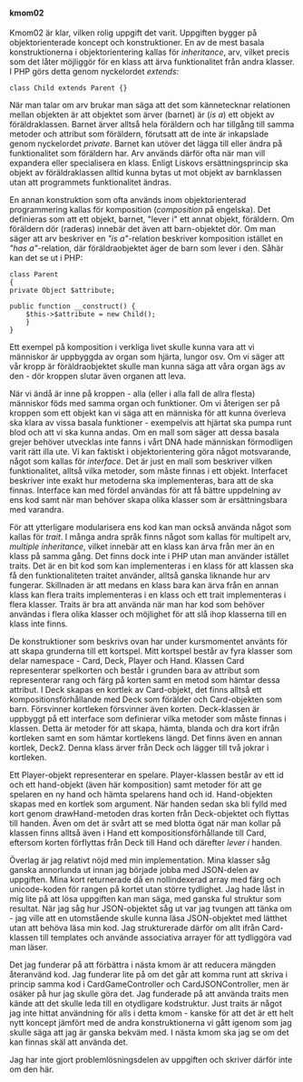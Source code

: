 #### kmom02
Kmom02 är klar, vilken rolig uppgift det varit. Uppgiften bygger på objektorienterade koncept och konstruktioner. En 
av de mest basala konstruktionerna i objektorientering kallas för *inheritance*, arv, vilket precis som det låter 
möjliggör för en klass att ärva funktionalitet från andra klasser. I PHP görs detta genom nyckelordet *extends*:

```
class Child extends Parent {}
```

När man talar om arv brukar man säga att det som kännetecknar relationen mellan objekten är att objektet som ärver 
(barnet) är (*is a*) ett objekt av föräldraklassen. Barnet ärver alltså hela föräldern och har tillgång till samma 
metoder och attribut som föräldern, förutsatt att de inte är inkapslade genom nyckelordet *private*. Barnet kan 
utöver det lägga till eller ändra på funktionalitet som föräldern har. Arv används därför ofta när man vill 
expandera eller specialisera en klass. Enligt Liskovs ersättningsprincip ska objekt av föräldraklassen alltid kunna 
bytas ut mot objekt av barnklassen utan att programmets funktionalitet ändras.

En annan konstruktion som ofta används inom objektorienterad programmering kallas för komposition (*composition* på 
engelska). Det definieras som att ett objekt, barnet, "lever i" ett annat objekt, föräldern. Om föräldern dör 
(raderas) innebär det även att barn-objektet dör. Om man säger att arv beskriver en *"is a"*-relation beskriver 
komposition istället en *"has a"*-relation, där föräldraobjektet äger de barn som lever i den. Såhär kan det se ut i 
PHP: 

```
class Parent 
{
private Object $attribute;

public function __construct() {
    $this->$attribute = new Child();
    }
}
```

Ett exempel på komposition i verkliga livet skulle kunna vara att vi människor är uppbyggda av organ som hjärta, lungor 
osv. Om vi säger att vår kropp är föräldraobjektet skulle man kunna säga att våra organ ägs av den - dör kroppen slutar 
även organen att leva. 

När vi ändå är inne på kroppen - alla (eller i alla fall de allra flesta) människor föds med samma organ och 
funktioner. Om vi återigen ser på kroppen som ett objekt kan vi säga att en människa för att kunna överleva ska 
klara av vissa basala funktioner - exempelvis att hjärtat ska pumpa runt blod och att vi ska kunna andas. Om en mall 
som säger att dessa basala grejer behöver utvecklas inte fanns i vårt DNA hade människan förmodligen varit rätt illa 
ute. Vi kan faktiskt i objektorientering göra något motsvarande, något som kallas för *interface*. Det är just en mall 
som beskriver vilken funktionalitet, alltså vilka metoder, som måste finnas i ett objekt. Interfacet beskriver inte 
exakt hur metoderna ska implementeras, bara att de ska finnas. Interface kan med fördel användas för att få bättre 
uppdelning av ens kod samt när man behöver skapa olika klasser som är ersättningsbara med varandra. 

För att ytterligare modularisera ens kod kan man också använda något som kallas för *trait*. I många andra språk 
finns något som kallas för multipelt arv, *multiple inheritance*, vilket innebär att en klass kan ärva från mer än 
en klass på samma gång. Det finns dock inte i PHP utan man använder istället traits. Det är en bit kod som kan 
implementeras i en klass för att klassen ska få den funktionaliteten traitet använder, alltså ganska liknande hur arv
fungerar. Skillnaden är att medans en klass bara kan ärva från en annan klass kan flera traits implementeras i en 
klass och ett trait implementeras i flera klasser. Traits är bra att använda när man har kod som behöver användas i 
flera olika klasser och möjlighet för att slå ihop klasserna till en klass inte finns. 

De konstruktioner som beskrivs ovan har under kursmomentet använts för att skapa grunderna till ett kortspel. Mitt 
kortspel består av fyra klasser som delar namespace - Card, Deck, Player och Hand. Klassen Card representerar 
spelkorten och består i grunden bara av attribut som representerar rang och färg på korten samt en metod som hämtar 
dessa attribut. I Deck skapas en kortlek av Card-objekt, det finns alltså ett kompositionsförhållande med Deck som 
förälder och Card-objekten som barn. Försvinner kortleken försvinner även korten. Deck-klassen är uppbyggt på ett 
interface som definierar vilka metoder som måste finnas i klassen. Detta är metoder för att skapa, hämta, blanda och 
dra kort ifrån kortleken samt en som hämtar kortlekens längd. Det finns även en annan kortlek, Deck2. Denna klass ärver 
från Deck och lägger till två jokrar i kortleken.

Ett Player-objekt representerar en spelare. Player-klassen består av ett id och ett hand-objekt (även här komposition) 
samt metoder för att ge spelaren en ny hand och hämta spelarens hand och id. Hand-objekten skapas med en kortlek som 
argument. När handen sedan ska bli fylld med kort genom drawHand-metoden dras korten från Deck-objektet och flyttas 
till handen. Även om det är svårt att se med blotta ögat när man kollar på klassen finns alltså även i Hand ett 
kompositionsförhållande till Card, eftersom korten förflyttas från Deck till Hand och därefter *lever i* handen. 

Överlag är jag relativt nöjd med min implementation. Mina klasser såg ganska annorlunda ut innan jag började jobba 
med JSON-delen av uppgiften. Mina kort returnerade då en nollindexerad array med färg och unicode-koden för rangen 
på kortet utan större tydlighet. Jag hade låst in mig lite på att lösa uppgiften kan man säga, med ganska ful 
struktur som resultat. När jag såg hur JSON-objektet såg ut var jag tvungen att tänka om - jag ville att en utomstående 
skulle kunna läsa JSON-objektet med lätthet utan att behöva läsa min kod. Jag strukturerade därför om allt ifrån 
Card-klassen till templates och använde associativa arrayer för att tydliggöra vad man läser.

Det jag funderar på att förbättra i nästa kmom är att reducera mängden återanvänd kod. Jag funderar lite på om det 
går att komma runt att skriva i princip samma kod i CardGameController och CardJSONController, men är osäker på hur 
jag skulle göra det. Jag funderade på att använda traits men kände att det skulle leda till en otydligare 
kodstruktur. Just traits är något jag inte hittat användning för alls i detta kmom - kanske för att det är ett helt 
nytt koncept jämfört med de andra konstruktionerna vi gått igenom som jag skulle säga att jag är ganska bekväm med. 
I nästa kmom ska jag se om det kan finnas skäl att använda det.

Jag har inte gjort problemlösningsdelen av uppgiften och skriver därför inte om den här. 
